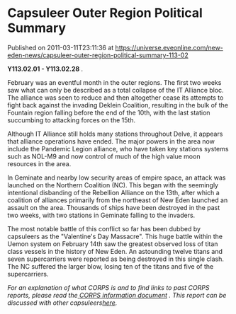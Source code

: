 # Capsuleer Outer Region Political Summary
Published on 2011-03-11T23:11:36 at https://universe.eveonline.com/new-eden-news/capsuleer-outer-region-political-summary-113-02

**Y113.02.01 - Y113.02.28** _._

February was an eventful month in the outer regions. The first two weeks saw what can only be described as a total collapse of the IT Alliance bloc. The alliance was seen to reduce and then altogether cease its attempts to fight back against the invading Deklein Coalition, resulting in the bulk of the Fountain region falling before the end of the 10th, with the last station succumbing to attacking forces on the 15th.

Although IT Alliance still holds many stations throughout Delve, it appears that alliance operations have ended. The major powers in the area now include the Pandemic Legion alliance, who have taken key stations systems such as NOL-M9 and now control of much of the high value moon resources in the area.

In Geminate and nearby low security areas of empire space, an attack was launched on the Northern Coalition (NC). This began with the seemingly intentional disbanding of the Rebellion Alliance on the 13th, after which a coalition of alliances primarily from the northeast of New Eden launched an assault on the area. Thousands of ships have been destroyed in the past two weeks, with two stations in Geminate falling to the invaders.

The most notable battle of this conflict so far has been dubbed by capsuleers as the "Valentine's Day Massacre". This huge battle within the Uemon system on February 14th saw the greatest observed loss of titan class vessels in the history of New Eden. An astounding twelve titans and seven supercarriers were reported as being destroyed in this single clash. The NC suffered the larger blow, losing ten of the titans and five of the supercarriers.

_For an explanation of what CORPS is and to find links to past CORPS reports, please read the_[ _CORPS information document_](http://www.eveonline.com/ingameboard.asp?a=topic&threadID=1106890&page=1) _. This report can be discussed with other capsuleers[here](http://www.eveonline.com/ingameboard.asp?a=topic&threadID=1480895)._
